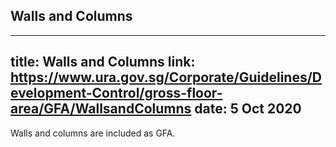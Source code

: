 
## Walls and Columns
---
title: Walls and Columns
link: https://www.ura.gov.sg/Corporate/Guidelines/Development-Control/gross-floor-area/GFA/WallsandColumns
date: 5 Oct 2020
---

Walls and columns are included as GFA.
